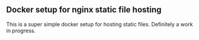 ## Docker setup for nginx static file hosting
This is a super simple docker setup for hosting static files. Definitely a work in progress.
